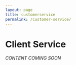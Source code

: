 ```yaml
---
layout: page
title: customerservice
permalink: /customer-service/
---
```


# Client Service

*CONTENT COMING SOON*